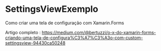 # SettingsViewExemplo
Como criar uma tela de configuração com Xamarin.Forms

Artigo completo : https://medium.com/@bertuzzi/o-x-do-xamarin-forms-criando-uma-tela-de-configura%C3%A7%C3%A3o-com-custom-settingsview-94430ca50248
